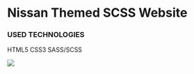 # Nissan Themed SCSS Website

<h3>USED TECHNOLOGIES</h3>

<p>HTML5 CSS3 SASS/SCSS </p>

<img src="/images/Nissan-gif.gif">
